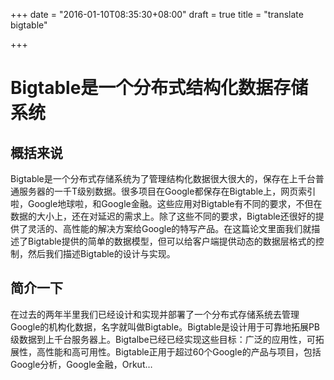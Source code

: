 +++
date = "2016-01-10T08:35:30+08:00"
draft = true
title = "translate bigtable"

+++



# Bigtable是一个分布式结构化数据存储系统

## 概括来说

Bigtable是一个分布式存储系统为了管理结构化数据很大很大的，保存在上千台普通服务器的一千T级别数据。很多项目在Google都保存在Bigtable上，网页索引啦，Google地球啦，和Google金融。这些应用对Bigtable有不同的要求，不但在数据的大小上，还在对延迟的需求上。除了这些不同的要求，Bigtable还很好的提供了灵活的、高性能的解决方案给Google的特写产品。在这篇论文里面我们就描述了Bigtable提供的简单的数据模型，但可以给客户端提供动态的数据层格式的控制，然后我们描述Bigtable的设计与实现。

## 简介一下

在过去的两年半里我们已经设计和实现并部署了一个分布式存储系统去管理Google的机构化数据，名字就叫做Bigtable。Bigtable是设计用于可靠地拓展PB级数据到上千台服务器上。Bigtalbe已经已经实现这些目标：广泛的应用性，可拓展性，高性能和高可用性。Bigtable正用于超过60个Google的产品与项目，包括Google分析，Google金融，Orkut…